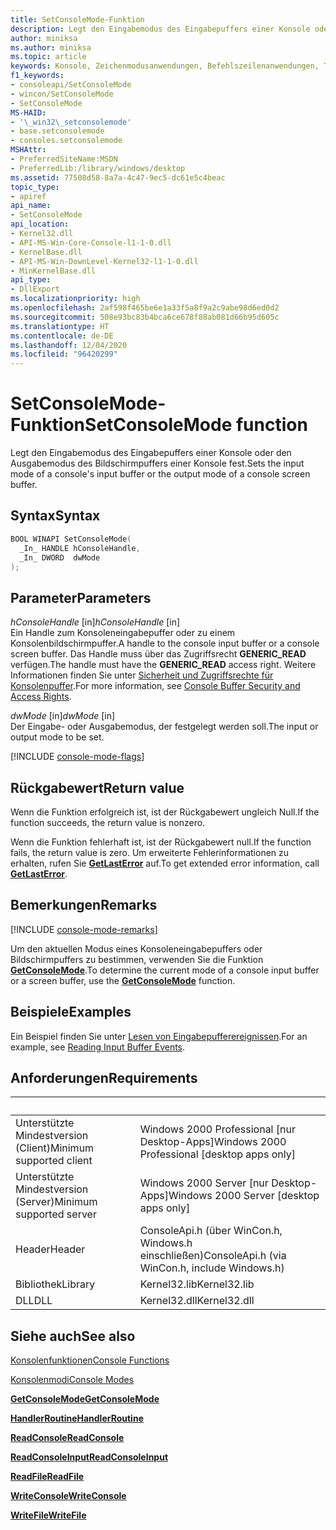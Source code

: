 ```yaml
---
title: SetConsoleMode-Funktion
description: Legt den Eingabemodus des Eingabepuffers einer Konsole oder den Ausgabemodus des Bildschirmpuffers einer Konsole fest.
author: miniksa
ms.author: miniksa
ms.topic: article
keywords: Konsole, Zeichenmodusanwendungen, Befehlszeilenanwendungen, Terminalanwendungen, Konsolen-API
f1_keywords:
- consoleapi/SetConsoleMode
- wincon/SetConsoleMode
- SetConsoleMode
MS-HAID:
- '\_win32\_setconsolemode'
- base.setconsolemode
- consoles.setconsolemode
MSHAttr:
- PreferredSiteName:MSDN
- PreferredLib:/library/windows/desktop
ms.assetid: 77508d58-8a7a-4c47-9ec5-dc61e5c4beac
topic_type:
- apiref
api_name:
- SetConsoleMode
api_location:
- Kernel32.dll
- API-MS-Win-Core-Console-l1-1-0.dll
- KernelBase.dll
- API-MS-Win-DownLevel-Kernel32-l1-1-0.dll
- MinKernelBase.dll
api_type:
- DllExport
ms.localizationpriority: high
ms.openlocfilehash: 2af598f465be6e1a33f5a8f9a2c9abe98d6ed0d2
ms.sourcegitcommit: 508e93bc83b4bca6ce678f88ab081d66b95d605c
ms.translationtype: HT
ms.contentlocale: de-DE
ms.lasthandoff: 12/04/2020
ms.locfileid: "96420299"
---
```

# <a name="setconsolemode-function"></a><span data-ttu-id="c6449-104">SetConsoleMode-Funktion</span><span class="sxs-lookup"><span data-stu-id="c6449-104">SetConsoleMode function</span></span>

<span data-ttu-id="c6449-105">Legt den Eingabemodus des Eingabepuffers einer Konsole oder den Ausgabemodus des Bildschirmpuffers einer Konsole fest.</span><span class="sxs-lookup"><span data-stu-id="c6449-105">Sets the input mode of a console's input buffer or the output mode of a console screen buffer.</span></span>

## <a name="syntax"></a><span data-ttu-id="c6449-106">Syntax</span><span class="sxs-lookup"><span data-stu-id="c6449-106">Syntax</span></span>

```C
BOOL WINAPI SetConsoleMode(
  _In_ HANDLE hConsoleHandle,
  _In_ DWORD  dwMode
);
```

## <a name="parameters"></a><span data-ttu-id="c6449-107">Parameter</span><span class="sxs-lookup"><span data-stu-id="c6449-107">Parameters</span></span>

<span data-ttu-id="c6449-108">*hConsoleHandle* \[in\]</span><span class="sxs-lookup"><span data-stu-id="c6449-108">*hConsoleHandle* \[in\]</span></span>  
<span data-ttu-id="c6449-109">Ein Handle zum Konsoleneingabepuffer oder zu einem Konsolenbildschirmpuffer.</span><span class="sxs-lookup"><span data-stu-id="c6449-109">A handle to the console input buffer or a console screen buffer.</span></span> <span data-ttu-id="c6449-110">Das Handle muss über das Zugriffsrecht **GENERIC\_READ** verfügen.</span><span class="sxs-lookup"><span data-stu-id="c6449-110">The handle must have the **GENERIC\_READ** access right.</span></span> <span data-ttu-id="c6449-111">Weitere Informationen finden Sie unter [Sicherheit und Zugriffsrechte für Konsolenpuffer](console-buffer-security-and-access-rights.md).</span><span class="sxs-lookup"><span data-stu-id="c6449-111">For more information, see [Console Buffer Security and Access Rights](console-buffer-security-and-access-rights.md).</span></span>

<span data-ttu-id="c6449-112">*dwMode* \[in\]</span><span class="sxs-lookup"><span data-stu-id="c6449-112">*dwMode* \[in\]</span></span>  
<span data-ttu-id="c6449-113">Der Eingabe- oder Ausgabemodus, der festgelegt werden soll.</span><span class="sxs-lookup"><span data-stu-id="c6449-113">The input or output mode to be set.</span></span>

[!INCLUDE [console-mode-flags](./includes/console-mode-flags.md)]

## <a name="return-value"></a><span data-ttu-id="c6449-114">Rückgabewert</span><span class="sxs-lookup"><span data-stu-id="c6449-114">Return value</span></span>

<span data-ttu-id="c6449-115">Wenn die Funktion erfolgreich ist, ist der Rückgabewert ungleich Null.</span><span class="sxs-lookup"><span data-stu-id="c6449-115">If the function succeeds, the return value is nonzero.</span></span>

<span data-ttu-id="c6449-116">Wenn die Funktion fehlerhaft ist, ist der Rückgabewert null.</span><span class="sxs-lookup"><span data-stu-id="c6449-116">If the function fails, the return value is zero.</span></span> <span data-ttu-id="c6449-117">Um erweiterte Fehlerinformationen zu erhalten, rufen Sie [**GetLastError**](https://msdn.microsoft.com/library/windows/desktop/ms679360) auf.</span><span class="sxs-lookup"><span data-stu-id="c6449-117">To get extended error information, call [**GetLastError**](https://msdn.microsoft.com/library/windows/desktop/ms679360).</span></span>

## <a name="remarks"></a><span data-ttu-id="c6449-118">Bemerkungen</span><span class="sxs-lookup"><span data-stu-id="c6449-118">Remarks</span></span>

[!INCLUDE [console-mode-remarks](./includes/console-mode-remarks.md)]

<span data-ttu-id="c6449-119">Um den aktuellen Modus eines Konsoleneingabepuffers oder Bildschirmpuffers zu bestimmen, verwenden Sie die Funktion [**GetConsoleMode**](getconsolemode.md).</span><span class="sxs-lookup"><span data-stu-id="c6449-119">To determine the current mode of a console input buffer or a screen buffer, use the [**GetConsoleMode**](getconsolemode.md) function.</span></span>

## <a name="examples"></a><span data-ttu-id="c6449-120">Beispiele</span><span class="sxs-lookup"><span data-stu-id="c6449-120">Examples</span></span>

<span data-ttu-id="c6449-121">Ein Beispiel finden Sie unter [Lesen von Eingabepufferereignissen](reading-input-buffer-events.md).</span><span class="sxs-lookup"><span data-stu-id="c6449-121">For an example, see [Reading Input Buffer Events](reading-input-buffer-events.md).</span></span>

## <a name="requirements"></a><span data-ttu-id="c6449-122">Anforderungen</span><span class="sxs-lookup"><span data-stu-id="c6449-122">Requirements</span></span>

| &nbsp; | &nbsp; |
|-|-|
| <span data-ttu-id="c6449-123">Unterstützte Mindestversion (Client)</span><span class="sxs-lookup"><span data-stu-id="c6449-123">Minimum supported client</span></span> | <span data-ttu-id="c6449-124">Windows 2000 Professional \[nur Desktop-Apps\]</span><span class="sxs-lookup"><span data-stu-id="c6449-124">Windows 2000 Professional \[desktop apps only\]</span></span> |
| <span data-ttu-id="c6449-125">Unterstützte Mindestversion (Server)</span><span class="sxs-lookup"><span data-stu-id="c6449-125">Minimum supported server</span></span> | <span data-ttu-id="c6449-126">Windows 2000 Server \[nur Desktop-Apps\]</span><span class="sxs-lookup"><span data-stu-id="c6449-126">Windows 2000 Server \[desktop apps only\]</span></span> |
| <span data-ttu-id="c6449-127">Header</span><span class="sxs-lookup"><span data-stu-id="c6449-127">Header</span></span> | <span data-ttu-id="c6449-128">ConsoleApi.h (über WinCon.h, Windows.h einschließen)</span><span class="sxs-lookup"><span data-stu-id="c6449-128">ConsoleApi.h (via WinCon.h, include Windows.h)</span></span> |
| <span data-ttu-id="c6449-129">Bibliothek</span><span class="sxs-lookup"><span data-stu-id="c6449-129">Library</span></span> | <span data-ttu-id="c6449-130">Kernel32.lib</span><span class="sxs-lookup"><span data-stu-id="c6449-130">Kernel32.lib</span></span> |
| <span data-ttu-id="c6449-131">DLL</span><span class="sxs-lookup"><span data-stu-id="c6449-131">DLL</span></span> | <span data-ttu-id="c6449-132">Kernel32.dll</span><span class="sxs-lookup"><span data-stu-id="c6449-132">Kernel32.dll</span></span> |

## <a name="see-also"></a><span data-ttu-id="c6449-133">Siehe auch</span><span class="sxs-lookup"><span data-stu-id="c6449-133">See also</span></span>

[<span data-ttu-id="c6449-134">Konsolenfunktionen</span><span class="sxs-lookup"><span data-stu-id="c6449-134">Console Functions</span></span>](console-functions.md)

[<span data-ttu-id="c6449-135">Konsolenmodi</span><span class="sxs-lookup"><span data-stu-id="c6449-135">Console Modes</span></span>](console-modes.md)

[<span data-ttu-id="c6449-136">**GetConsoleMode**</span><span class="sxs-lookup"><span data-stu-id="c6449-136">**GetConsoleMode**</span></span>](getconsolemode.md)

[<span data-ttu-id="c6449-137">**HandlerRoutine**</span><span class="sxs-lookup"><span data-stu-id="c6449-137">**HandlerRoutine**</span></span>](handlerroutine.md)

[<span data-ttu-id="c6449-138">**ReadConsole**</span><span class="sxs-lookup"><span data-stu-id="c6449-138">**ReadConsole**</span></span>](readconsole.md)

[<span data-ttu-id="c6449-139">**ReadConsoleInput**</span><span class="sxs-lookup"><span data-stu-id="c6449-139">**ReadConsoleInput**</span></span>](readconsoleinput.md)

[<span data-ttu-id="c6449-140">**ReadFile**</span><span class="sxs-lookup"><span data-stu-id="c6449-140">**ReadFile**</span></span>](https://msdn.microsoft.com/library/windows/desktop/aa365467)

[<span data-ttu-id="c6449-141">**WriteConsole**</span><span class="sxs-lookup"><span data-stu-id="c6449-141">**WriteConsole**</span></span>](writeconsole.md)

[<span data-ttu-id="c6449-142">**WriteFile**</span><span class="sxs-lookup"><span data-stu-id="c6449-142">**WriteFile**</span></span>](https://msdn.microsoft.com/library/windows/desktop/aa365747)
